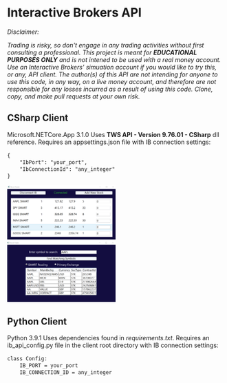 # Interactive Brokers API

_Disclaimer:_

_Trading is risky, so don't engage in any trading activities without first consulting a professional. This project is meant for **EDUCATIONAL PURPOSES ONLY** and is not intened to be used with a real money account. Use an Interactive Brokers' simuation account if you would like to try this, or any, API client. The author(s) of this API are not intending for anyone to use this code, in any way, on a live money account, and therefore are not responsible for any losses incurred as a result of using this code. Clone, copy, and make pull requests at your own risk._

## CSharp Client

Microsoft.NETCore.App 3.1.0
Uses **TWS API - Version 9.76.01 - CSharp** dll reference.
Requires an appsettings.json file with IB connection settings:

```
{
    "IbPort": "your_port",
    "IbConnectionId": "any_integer"
}
```

<img src="images/StockTrader.PNG" alt="Stock Trader App" width="50%" />
<img src="images/AddSymbol.PNG" alt="Add Symbol Page" width="50%" />

## Python Client

Python 3.9.1
Uses dependencies found in _requirements.txt_.
Requires an ib_api_config.py file in the client root directory with IB connection settings:

```
class Config:
    IB_PORT = your_port
    IB_CONNECTION_ID = any_integer
```

